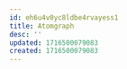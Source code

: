```yaml
---
id: eh6u4v0yc8ldbe4rvayess1
title: Atomgraph
desc: ''
updated: 1716500079083
created: 1716500079083
---
```

